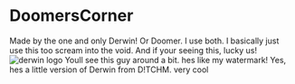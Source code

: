 # DoomersCorner
Made by the one and only Derwin! Or Doomer. I use both. I basically just use this too scream into the void. And if your seeing this, lucky us!
![derwin logo](https://github.com/user-attachments/assets/a95f51fb-9fbb-495a-93ad-1576782a8028) Youll see this guy around a bit. hes like my watermark! Yes, hes a little version of Derwin from D!TCHM. very cool
